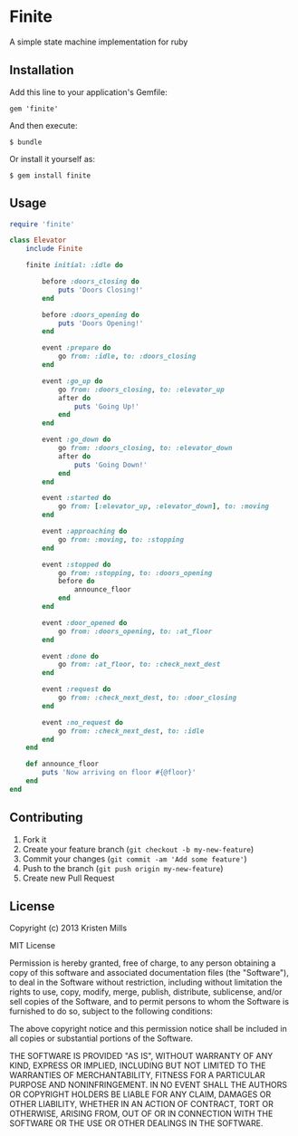 # Finite

A simple state machine implementation for ruby

## Installation

Add this line to your application's Gemfile:

    gem 'finite'

And then execute:

    $ bundle

Or install it yourself as:

    $ gem install finite

## Usage
```ruby
require 'finite'

class Elevator
	include Finite

	finite initial: :idle do

		before :doors_closing do
			puts 'Doors Closing!'
		end

		before :doors_opening do
			puts 'Doors Opening!'
		end

		event :prepare do
			go from: :idle, to: :doors_closing
		end

		event :go_up do
			go from: :doors_closing, to: :elevator_up
			after do
				puts 'Going Up!'
			end
		end

		event :go_down do
			go from: :doors_closing, to: :elevator_down
			after do
				puts 'Going Down!'
			end
		end

		event :started do
			go from: [:elevator_up, :elevator_down], to: :moving
		end

		event :approaching do
			go from: :moving, to: :stopping
		end

		event :stopped do
			go from: :stopping, to: :doors_opening
			before do
				announce_floor
			end
		end

		event :door_opened do
			go from: :doors_opening, to: :at_floor
		end

		event :done do
			go from: :at_floor, to: :check_next_dest
		end

		event :request do
			go from: :check_next_dest, to: :door_closing
		end

		event :no_request do
			go from: :check_next_dest, to: :idle
		end
	end

	def announce_floor
		puts 'Now arriving on floor #{@floor}'
	end
end
```

## Contributing

1. Fork it
2. Create your feature branch (`git checkout -b my-new-feature`)
3. Commit your changes (`git commit -am 'Add some feature'`)
4. Push to the branch (`git push origin my-new-feature`)
5. Create new Pull Request

## License
Copyright (c) 2013 Kristen Mills

MIT License

Permission is hereby granted, free of charge, to any person obtaining
a copy of this software and associated documentation files (the
"Software"), to deal in the Software without restriction, including
without limitation the rights to use, copy, modify, merge, publish,
distribute, sublicense, and/or sell copies of the Software, and to
permit persons to whom the Software is furnished to do so, subject to
the following conditions:

The above copyright notice and this permission notice shall be
included in all copies or substantial portions of the Software.

THE SOFTWARE IS PROVIDED "AS IS", WITHOUT WARRANTY OF ANY KIND,
EXPRESS OR IMPLIED, INCLUDING BUT NOT LIMITED TO THE WARRANTIES OF
MERCHANTABILITY, FITNESS FOR A PARTICULAR PURPOSE AND
NONINFRINGEMENT. IN NO EVENT SHALL THE AUTHORS OR COPYRIGHT HOLDERS BE
LIABLE FOR ANY CLAIM, DAMAGES OR OTHER LIABILITY, WHETHER IN AN ACTION
OF CONTRACT, TORT OR OTHERWISE, ARISING FROM, OUT OF OR IN CONNECTION
WITH THE SOFTWARE OR THE USE OR OTHER DEALINGS IN THE SOFTWARE.